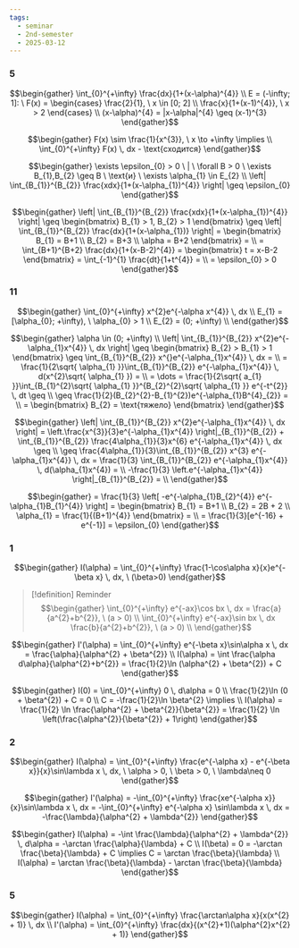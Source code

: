 ```yaml
---
tags:
  - seminar
  - 2nd-semester
  - 2025-03-12
---
```


### 5

$$\begin{gather}
\int_{0}^{+\infty} \frac{dx}{1+(x-\alpha)^{4}} \\
E = (-\infty; 1]: \ F(x) = \begin{cases}
\frac{2}{1}, \ x \in [0; 2] \\
\frac{x}{1+(x-1)^{4}}, \ x > 2
\end{cases} \\
(x-\alpha)^{4} = |x-\alpha|^{4} \geq (x-1)^{3}
\end{gather}$$

$$\begin{gather}
F(x) \sim \frac{1}{x^{3}}, \ x \to +\infty \implies \\
\int_{0}^{+\infty} F(x) \, dx - \text{сходится}
\end{gather}$$

$$\begin{gather}
\exists \epsilon_{0}  > 0 \ | \ \forall B > 0 \ \exists B_{1},B_{2} \geq B \ \text{и} \ \exists \alpha_{1} \in E_{2} \\
\left| \int_{B_{1}}^{B_{2}} \frac{xdx}{1+(x-\alpha_{1})^{4}} \right|  \geq \epsilon_{0}
\end{gather}$$

$$\begin{gather}
\left| \int_{B_{1}}^{B_{2}} \frac{xdx}{1+(x-\alpha_{1})^{4}} \right| \geq \begin{bmatrix}
B_{1} > 1, B_{2} > 1
\end{bmatrix} \geq \left| \int_{B_{1}}^{B_{2}} \frac{dx}{1+(x-\alpha_{1})} \right| = \begin{bmatrix}
B_{1} = B+1 \\
B_{2} = B+3 \\
\alpha = B+2
\end{bmatrix} = \\
= \int_{B+1}^{B+2} \frac{dx}{1+(x-B-2)^{4}} = \begin{bmatrix}
t = x-B-2
\end{bmatrix} = \int_{-1}^{1} \frac{dt}{1+t^{4}} = \\
= \epsilon_{0} > 0
\end{gather}$$

### 11

$$\begin{gather}
\int_{0}^{+\infty} x^{2}e^{-\alpha x^{4}} \, dx  \\
E_{1} = [\alpha_{0}; +\infty), \ \alpha_{0} > 1 \\
E_{2} = (0; +\infty) \\
\end{gather}$$

$$\begin{gather}
\alpha \in (0; +\infty) \\
\left| \int_{B_{1}}^{B_{2}} x^{2}e^{-\alpha_{1}x^{4}} \, dx  \right| \geq \begin{bmatrix}
B_{2} > B_{1} > 1
\end{bmatrix} \geq \int_{B_{1}}^{B_{2}} x^{}e^{-\alpha_{1}x^{4}} \, dx = \\
= \frac{1}{2\sqrt{ \alpha_{1} }}\int_{B_{1}}^{B_{2}} e^{-\alpha_{1}x^{4}} \, d(x^{2}\sqrt{ \alpha_{1} })  = \\
= \dots = \frac{1}{2\sqrt{ a_{1} }}\int_{B_{1}^{2}\sqrt{ \alpha_{1} }}^{B_{2}^{2}\sqrt{ \alpha_{1} }} e^{-t^{2}} \, dt \geq \\
\geq \frac{1}{2}(B_{2}^{2}-B_{1}^{2})e^{-\alpha_{1}B^{4}_{2}} = \\
= \begin{bmatrix}
B_{2} = \text{тяжело}
\end{bmatrix}
\end{gather}$$

$$\begin{gather}
\left| \int_{B_{1}}^{B_{2}} x^{2}e^{-\alpha_{1}x^{4}} \, dx  \right| = \left.\frac{x^{3}}{3}e^{-\alpha_{1}x^{4}} \right|_{B_{1}}^{B_{2}} + \int_{B_{1}}^{B_{2}} \frac{4\alpha_{1}}{3}x^{6} e^{-\alpha_{1}x^{4}} \, dx \geq \\
\geq \frac{4\alpha_{1}}{3}\int_{B_{1}}^{B_{2}} x^{3} e^{-\alpha_{1}x^{4}} \, dx = \frac{1}{3} \int_{B_{1}}^{B_{2}} e^{-\alpha_{1}x^{4}} \, d(\alpha_{1}x^{4}) = \\
-\frac{1}{3} \left.e^{-\alpha_{1}x^{4}} \right|_{B_{1}}^{B_{2}} = \\
\end{gather}$$

$$\begin{gather}
= \frac{1}{3} \left[ -e^{-\alpha_{1}B_{2}^{4}} e^{-\alpha_{1}B_{1}^{4}} \right]  = \begin{bmatrix}
B_{1} = B+1 \\
B_{2} = 2B + 2 \\
\alpha_{1} = \frac{1}{(B+1)^{4}}
\end{bmatrix} = \\
= \frac{1}{3}[e^{-16} + e^{-1}] = \epsilon_{0}
\end{gather}$$

### 1

$$\begin{gather}
I(\alpha) = \int_{0}^{+\infty} \frac{1-\cos\alpha x}{x}e^{-\beta x} \, dx, \ (\beta>0)
\end{gather}$$

> [!definition] Reminder
> $$\begin{gather}
\int_{0}^{+\infty} e^{-ax}\cos bx \, dx = \frac{a}{a^{2}+b^{2}}, \ (a > 0) \\
\int_{0}^{+\infty} e^{-ax}\sin bx \, dx \frac{b}{a^{2}+b^{2}}, \ (a > 0) \\
\end{gather}$$

$$\begin{gather}
I'(\alpha) = \int_{0}^{+\infty} e^{-\beta x}\sin\alpha x  \, dx  = \frac{\alpha}{\alpha^{2} + \beta^{2}} \\
I(\alpha) = \int \frac{\alpha d\alpha}{\alpha^{2}+b^{2}} = \frac{1}{2}\ln (\alpha^{2} + \beta^{2}) + C
\end{gather}$$

$$\begin{gather}
I(0) = \int_{0}^{+\infty} 0 \, d\alpha  = 0 \\
\frac{1}{2}\ln (0 + \beta^{2}) + C = 0 \\
C = -\frac{1}{2}\ln \beta^{2} \implies \\
I(\alpha) = \frac{1}{2} \ln \frac{\alpha^{2} + \beta^{2}}{\beta^{2}} = \frac{1}{2} \ln \left(\frac{\alpha^{2}}{\beta^{2}} + 1\right)
\end{gather}$$

### 2

$$\begin{gather}
I(\alpha) = \int_{0}^{+\infty} \frac{e^{-\alpha x} - e^{-\beta x}}{x}\sin\lambda x \, dx, \ \alpha > 0, \ \beta > 0, \ \lambda\neq 0
\end{gather}$$

$$\begin{gather}
I'(\alpha) = -\int_{0}^{+\infty} \frac{xe^{-\alpha x}}{x}\sin\lambda x \, dx = -\int_{0}^{+\infty} e^{-\alpha x} \sin\lambda x \, dx = -\frac{\lambda}{\alpha^{2} + \lambda^{2}}
\end{gather}$$

$$\begin{gather}
I(\alpha) = -\int \frac{\lambda}{\alpha^{2} + \lambda^{2}} \, d\alpha = -\arctan \frac{\alpha}{\lambda} + C \\
I(\beta) = 0 = -\arctan \frac{\beta}{\lambda}  + C \implies C = \arctan \frac{\beta}{\lambda} \\
I(\alpha) = \arctan \frac{\beta}{\lambda} - \arctan \frac{\beta}{\lambda}
\end{gather}$$

### 5

$$\begin{gather}
I(\alpha) = \int_{0}^{+\infty} \frac{\arctan\alpha x}{x(x^{2} + 1)} \, dx  \\
I'(\alpha) = \int_{0}^{+\infty} \frac{dx}{(x^{2}+1)(\alpha^{2}x^{2} + 1)}
\end{gather}$$